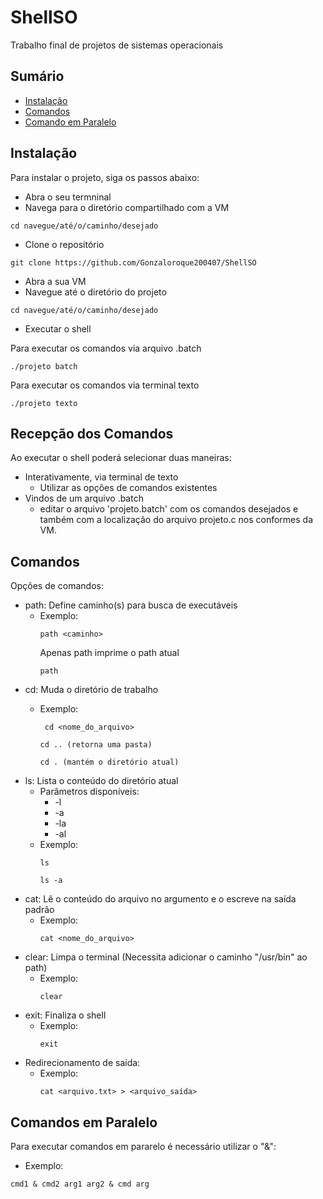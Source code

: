 # ShellSO
Trabalho final de projetos de sistemas operacionais

## Sumário

- [Instalação](#instalação)
- [Comandos](#comandos)
- [Comando em Paralelo](#comandos-em-paralelo)
## Instalação

Para instalar o projeto, siga os passos abaixo:

- Abra o seu termninal
- Navega para o diretório compartilhado com a VM
```
cd navegue/até/o/caminho/desejado
```
- Clone o repositório
```
git clone https://github.com/Gonzaloroque200407/ShellSO
```
- Abra a sua VM
- Navegue até o diretório do projeto
```
cd navegue/até/o/caminho/desejado
```

- Executar o shell

Para executar os comandos via arquivo .batch
```
./projeto batch
```
Para executar os comandos via terminal texto
```
./projeto texto 
```
## Recepção dos Comandos 

Ao executar o shell poderá selecionar duas maneiras:
  - Interativamente, via terminal de texto
    - Utilizar as opções de comandos existentes
  - Vindos de um arquivo .batch
    - editar o arquivo 'projeto.batch' com os comandos desejados e também com a localização do arquivo projeto.c nos conformes da VM.
## Comandos

Opções de comandos:

- path: Define caminho(s) para busca de executáveis
  - Exemplo:
    ```
    path <caminho>
    ```
    Apenas path imprime o path atual
    ```
    path
    ```
- cd: Muda o diretório de trabalho
  - Exemplo:
    ```
     cd <nome_do_arquivo>
    ```
    
    ```
    cd .. (retorna uma pasta)
    ```
    ```
    cd . (mantém o diretório atual)
    ```
- ls: Lista o conteúdo do diretório atual
  - Parâmetros disponíveis:
    - -l
    - -a
    - -la
    - -al
  - Exemplo:
    ```
    ls
    ```
    ```
    ls -a
    ```
- cat: Lê o conteúdo do arquivo no argumento e o escreve na saída padrão
  - Exemplo:
    ```
    cat <nome_do_arquivo>
    ```
- clear: Limpa o terminal (Necessita adicionar o caminho "/usr/bin" ao path)
  - Exemplo:
    ```
    clear
    ```
- exit: Finaliza o shell
  - Exemplo:
    ```
    exit
    ```
- Redirecionamento de saída: 
  - Exemplo:
    ```
    cat <arquivo.txt> > <arquivo_saída>
    ```
 
## Comandos em Paralelo

Para executar comandos em pararelo é necessário utilizar o "&":
  - Exemplo:
  ```
  cmd1 & cmd2 arg1 arg2 & cmd arg
  ```
